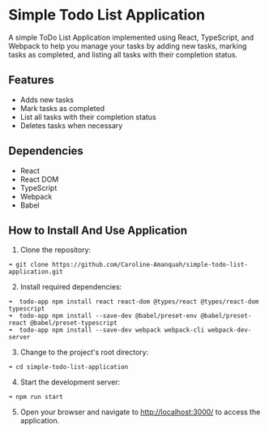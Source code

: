 # Simple Todo List Application

A simple ToDo List Application implemented using React, TypeScript, and Webpack to help you manage your tasks by adding new tasks, marking tasks as completed, and listing all tasks with their completion status.

## Features
- Adds new tasks
- Mark tasks as completed
- List all tasks with their completion status
- Deletes tasks when necessary

## Dependencies
- React
- React DOM
- TypeScript
- Webpack
- Babel

## How to Install And Use Application

1. Clone the repository:
```
➜ git clone https://github.com/Caroline-Amanquah/simple-todo-list-application.git
``` 
2. Install required dependencies:
```
➜  todo-app npm install react react-dom @types/react @types/react-dom typescript
➜  todo-app npm install --save-dev @babel/preset-env @babel/preset-react @babel/preset-typescript
➜  todo-app npm install --save-dev webpack webpack-cli webpack-dev-server
```
3. Change to the project's root directory:
```
➜ cd simple-todo-list-application
```
4. Start the development server:
```
➜ npm run start
```
5. Open your browser and navigate to [http://localhost:3000/](http://localhost:3000/) to access the application.
